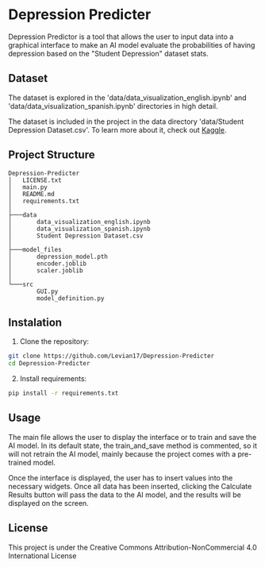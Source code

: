 # Depression Predicter

Depression Predictor is a tool that allows the user to input data into a graphical interface to make an AI model evaluate the probabilities of having depression based on the "Student Depression" dataset stats.

## Dataset

The dataset is explored in the 'data/data_visualization_english.ipynb' and 'data/data_visualization_spanish.ipynb' directories in high detail.

The dataset is included in the project in the data directory 'data/Student Depression Dataset.csv'. To learn more about it, check out [Kaggle](https://www.kaggle.com/datasets/hopesb/student-depression-dataset).

## Project Structure
```
Depression-Predicter
│   LICENSE.txt
│   main.py
│   README.md
│   requirements.txt
│
├───data
│       data_visualization_english.ipynb
│       data_visualization_spanish.ipynb
│       Student Depression Dataset.csv
│
├───model_files
│       depression_model.pth
│       encoder.joblib
│       scaler.joblib
│
└───src
        GUI.py
        model_definition.py
```
## Instalation

 1. Clone the repository:
```sh
git clone https://github.com/Levian17/Depression-Predicter
cd Depression-Predicter
```

2. Install requirements:
```sh
pip install -r requirements.txt
```

## Usage
The main file allows the user to display the interface or to train and save the AI model. In its default state, the train_and_save method is commented, so it will not retrain the AI model, mainly because the project comes with a pre-trained model.

Once the interface is displayed, the user has to insert values into the necessary widgets. Once all data has been inserted, clicking the Calculate Results button will pass the data to the AI model, and the results will be displayed on the screen.

## License
This project is under the Creative Commons Attribution-NonCommercial 4.0 International License
